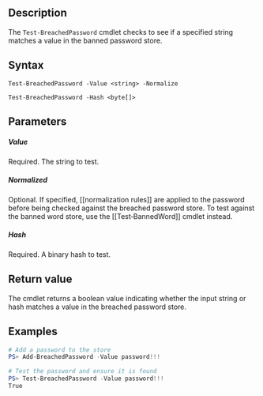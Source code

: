 ## Description
The ```Test-BreachedPassword``` cmdlet checks to see if a specified string matches a value in the banned password store. 

## Syntax
```
Test-BreachedPassword -Value <string> -Normalize

Test-BreachedPassword -Hash <byte[]>
```

## Parameters
##### Value
Required. The string to test. 

##### Normalized
Optional. If specified, [[normalization rules]] are applied to the password before being checked against the breached password store. To test against the banned word store, use the [[Test‐BannedWord]] cmdlet instead.

##### Hash
Required. A binary hash to test.

## Return value
The cmdlet returns a boolean value indicating whether the input string or hash matches a value in the breached password store.

## Examples
```powershell
# Add a password to the store
PS> Add-BreachedPassword -Value password!!!

# Test the password and ensure it is found
PS> Test-BreachedPassword -Value password!!!
True
```